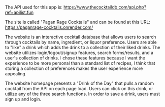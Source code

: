 The API used for this app is: https://www.thecocktaildb.com/api.php?ref=apilist.fun

The site is called "Pagan Rage Cocktails" and can be found at this URL: https://paganrage-cocktails.onrender.com/

The website is an interactive cocktail database that allows users to search through cocktails by name, ingredient, or liquor preference. Users are able to "like" a drink which adds the drink to a collection of their liked drinks. 
The website utilizes login/logout/signup features, search forms/results, and a user's collection of drinks. I chose these features because I want the experience to be more personal than a standard list of recipes, I think that storing a collection of preferences makes the user experience more appealing.

The website homepage presents a "Drink of the Day" that pulls a random cocktail from the API on each page load. Users can click on this drink, or utilize any of the three search functions. In order to save a drink, users must sign up and login. 
